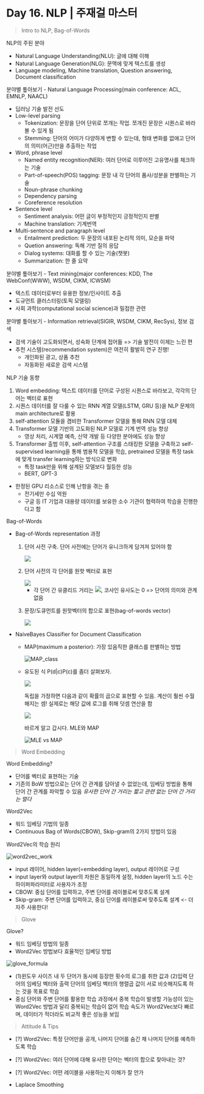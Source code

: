 # Day 16. NLP | 주재걸 마스터

> Intro to NLP, Bag-of-Words

NLP의 주된 분야

- Natural Language Understanding(NLU): 글에 대해 이해
- Natural Language Generation(NLG): 문맥에 맞게 텍스트를 생성
- Language modeling, Machine translation, Question answering, Document classification

분야별 톺아보기 - Natural Language Processing(main conference: ACL, EMNLP, NAACL)

- 딥러닝 기술 발전 선도
- Low-level parsing
  - Tokenization: 문장을 단어 단위로 쪼개는 작업. 쪼개진 문장은 시퀀스로 바라볼 수 있게 됨
  - Stemming: 단어의 어미가 다양하게 변할 수 있는데, 형태 변화를 없애고 단어의 의미(어근)만을 추출하는 작업
- Word, phrase level
  - Named entity recognition(NER): 여러 단어로 이루어진 고유명사를 체크하는 기술
  - Part-of-speech(POS) tagging: 문장 내 각 단어의 품사/성분을 판별하는 기술
  - Noun-phrase chunking
  - Dependency parsing
  - Coreference resolution
- Sentence level
  - Sentiment analysis: 어떤 글이 부정적인지 긍정적인지 판별
  - Machine translation: 기계번역
- Multi-sentence and paragraph level
  - Entailment prediction: 두 문장의 내포된 논리적 의미, 모순을 파악
  - Quetion answering: 독해 기반 질의 응답
  - Dialog systems: 대화를 할 수 있는 기술(챗봇)
  - Summarization: 한 줄 요약

분야별 톺아보기 - Text mining(major conferences: KDD, The WebConf(WWW), WSDM, CIKM, ICWSM)

- 텍스트 데이터로부터 유용한 정보/인사이트 추출
- 도규먼트 클러스터링(토픽 모델링)
- 사회 과학(computational social science)과 밀접한 관련

분야별 톺아보기 - Information retrieval(SIGIR, WSDM, CIKM, RecSys), 정보 검색

- 검색 기술이 고도화되면서, 성숙화 단계에 접어듦 => 기술 발전이 이제는 느린 편
- 추천 시스템(recommendation system)은 여전히 활발히 연구 진행!
  - 개인화된 광고, 상품 추천
  - 자동화된 새로운 검색 시스템

NLP 기술 동향

1. Word embedding: 텍스트 데이터를 단어로 구성된 시퀀스로 바라보고, 각각의 단어는 벡터로 표현
2. 시퀀스 데이터를 잘 다룰 수 있는 RNN 계열 모델(LSTM, GRU 등)을 NLP 문제의 main architecture로 활용
3. self-attention 모듈을 겸비한 Transformer 모델을 통해 RNN 모델 대체
4. Transformer 모델 기반의 고도화된 NLP 모델로 기계 번역 성능 향상
   - 영상 처리, 시계열 예측, 신약 개발 등 다양한 분야에도 성능 향상
5. Transformer 출범 이후, self-attention 구조를 스태킹한 모델을 구축하고 self-supervised learning을 통해 범용적 모델을 학습, pretrained 모델을 특정 task에 맞게 transfer learning하는 방식으로 변화
   - 특정 task만을 위해 설계된 모델보다 월등한 성능
   - BERT, GPT-3

- 한정된 GPU 리소스로 인해 난항을 겪는 중
  - 전기세만 수십 억원
  - 구글 등 IT 기업과 대용량 데이터를 보유한 소수 기관이 협력하여 학습을 진행한다고 함

Bag-of-Words

- Bag-of-Words representation 과정

  1. 단어 사전 구축. 단어 사전에는 단어가 유니크하게 담겨져 있어야 함

     <img src="https://github.com/iloveslowfood/iloveTIL/blob/main/boostcamp_ai/etc/images/week04/example1.png?raw=true" />

  2. 단어 사전의 각 단어를 원핫 벡터로 표현

     <img src="https://github.com/iloveslowfood/iloveTIL/blob/main/boostcamp_ai/etc/images/week04/example2.png?raw=true" />

     - 각 단어 간 유클리드 거리는 ![](https://render.githubusercontent.com/render/math?math=%5Cdisplaystyle+%5Csqrt+%7B2%7D), 코사인 유사도는 0 => 단어의 의미와 관계 없음

  3. 문장/도큐먼트를 원핫벡터의 합으로 표현(bag-of-words vector)

     <img src="https://github.com/iloveslowfood/iloveTIL/blob/main/boostcamp_ai/etc/images/week04/example3.png?raw=true" />

- NaiveBayes Classifier for Document Classification

  - MAP(maximum a posterior): 가장 있음직한 클래스를 판별하는 방법

    ![MAP_class](https://github.com/iloveslowfood/iloveTIL/blob/main/boostcamp_ai/etc/images/week04/MAP_class.jpg?raw=true)

  - 유도된 식 P(d|c)P(c)를 좀더 살펴보자.

    ![](https://render.githubusercontent.com/render/math?math=%5Cdisplaystyle+P%28d%7Cc%29P%28c%29+%3D+P%28w_%7B1%7D%2C+...%2C+w_%7Bn%7D%7Cc%29P%28c%29)

    독립을 가정하면 다음과 같이 확률의 곱으로 표현할 수 있음. 계산이 훨씬 수월해지는 셈! 실제로는 해당 값에 로그를 취해 덧셈 연산을 함

    ![](https://render.githubusercontent.com/render/math?math=%5Cdisplaystyle+P%28c%29%5CPi_%7Bw_%7Bi%7D+%5Cin+W%7D+P%28w_%7Bi%7D%7Cc%29)

    바르게 알고 갑시다. MLE와 MAP

    ![MLE vs MAP](https://github.com/iloveslowfood/iloveTIL/blob/main/boostcamp_ai/etc/images/week04/MLE%20vs%20MAP.jpg?raw=true)

> Word Embedding

Word Embedding?

- 단어를 벡터로 표현하는 기술
- 기존의 BoW 방법으로는 단어 간 관계를 담아낼 수 없었는데, 임베딩 방법을 통해 단어 간 관계를 파악할 수 있음
  *유사한 단어 간 거리는 짧고 관련 없는 단어 간 거리는 멀다*

Word2Vec

- 워드 임베딩 기법의 일종
- Continuous Bag of Words(CBOW), Skip-gram의 2가지 방법이 있음

Word2Vec의 학습 원리

![word2vec_work](https://github.com/iloveslowfood/iloveTIL/blob/main/boostcamp_ai/etc/images/week04/word2vec_work.jpg?raw=true)

- input 레이어, hidden layer(=embedding layer), output 레이어로 구성
- input layer와 output layer의 차원은 동일하게 설정, hidden layer의 노드 수는 하이퍼파라미터로 사용자가 조정
- CBOW: 중심 단어를 입력하고, 주변 단어를 레이블로써 맞추도록 설계
- Skip-gram: 주변 단어를 입력하고, 중심 단어를 레이블로써 맞추도록 설계 <- 더 자주 사용한다!

> Glove

Glove?

- 워드 임베딩 방법의 일종
- Word2Vec 방법보다 효율적인 임베딩 방법

![glove_formula](https://github.com/iloveslowfood/iloveTIL/blob/main/boostcamp_ai/etc/images/week04/glove_formula.jpg?raw=true)

- (1)윈도우 사이즈 내 두 단어가 동시에 등장한 횟수의 로그를 취한 값과 (2)입력 단어의 임베딩 벡터와 출력 단어의 임베딩 벡터의 행렬곱 값이 서로 비슷해지도록 하는 것을 목표로 학습
- 중심 단어와 주변 단어를 활용한 학습 과정에서 중복 학습이 발생할 가능성이 있는 Word2Vec 방법과 달리 중복되는 학습이 없어 학습 속도가 Word2Vec보다 빠르며, 데이터가 적더라도 비교적 좋은 성능을 보임

> Attitude & Tips

- [?] Word2Vec: 특정 단어만을 공개, 나머지 단어를 숨긴 채 나머지 단어를 예측하도록 학습
- [?] Word2Vec: 여러 단어에 대해 유사한 단어는 벡터의 합으로 찾아내는 것?
- [?] Word2Vec: 어떤 레이블을 사용하는지 이해가 잘 안가

- Laplace Smoothing